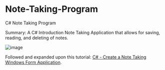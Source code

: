 # Note-Taking-Program
C# Note Taking Program

Summary: A C# Introduction Note Taking Application that allows for saving, reading, and deleting of notes. 

![image](https://user-images.githubusercontent.com/66710461/209246194-608c3d1d-bf92-49c6-bc8f-ddf30d236c60.png)

Followed and expanded upon this tutorial: [C# - Create a Note Taking Windows Form Application](https://www.youtube.com/watch?v=8vAx0kObdps). 
